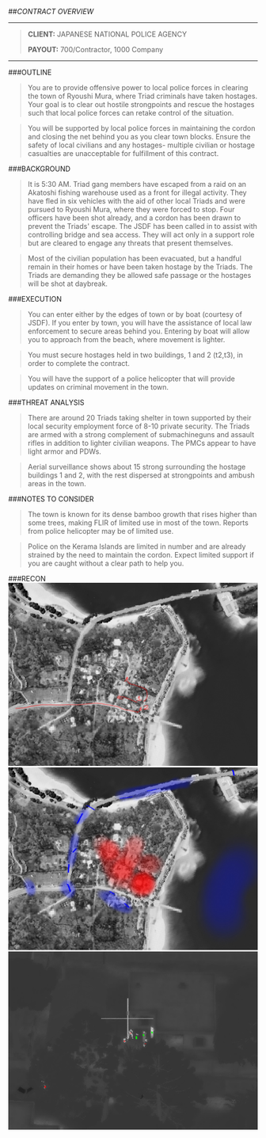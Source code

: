 ##*CONTRACT OVERVIEW*
***
>**CLIENT:** JAPANESE NATIONAL POLICE AGENCY
>
>**PAYOUT:** 700/Contractor, 1000 Company
***

###OUTLINE
>You are to provide offensive power to local police forces in clearing the town of Ryoushi Mura, where Triad criminals have taken hostages. Your goal is to clear out hostile strongpoints and rescue the hostages such that local police forces can retake control of the situation.

>You will be supported by local police forces in maintaining the cordon and closing the net behind you as you clear town blocks. Ensure the safety of local civilians and any hostages- multiple civilian or hostage casualties are unacceptable for fulfillment of this contract.


###BACKGROUND
>It is 5:30 AM. Triad gang members have escaped from a raid on an Akatoshi fishing warehouse used as a front for illegal activity. They have fled in six vehicles with the aid of other local Triads and were pursued to Ryoushi Mura, where they were forced to stop. Four officers have been shot already, and a cordon has been drawn to prevent the Triads' escape. The JSDF has been called in to assist with controlling bridge and sea access. They will act only in a support role but are cleared to engage any threats that present themselves.

>Most of the civilian population has been evacuated, but a handful remain in their homes or have been taken hostage by the Triads. The Triads are demanding they be allowed safe passage or the hostages will be shot at daybreak. 

###EXECUTION
>You can enter either by the edges of town or by boat (courtesy of JSDF). If you enter by town, you will have the assistance of local law enforcement to secure areas behind you. Entering by boat will allow you to approach from the beach, where movement is lighter.

>You must secure hostages held in two buildings, 1 and 2 (t2,t3), in order to complete the contract.

>You will have the support of a police helicopter that will provide updates on criminal movement in the town. 

###THREAT ANALYSIS
>There are around 20 Triads taking shelter in town supported by their local security employment force of 8-10 private security. The Triads are armed with a strong complement of submachineguns and assault rifles in addition to lighter civilian weapons. The PMCs appear to have light armor and PDWs.

>Aerial surveillance shows about 15 strong surrounding the hostage buildings 1 and 2, with the rest dispersed at strongpoints and ambush areas in the town.

###NOTES TO CONSIDER
>The town is known for its dense bamboo growth that rises higher than some trees, making FLIR of limited use in most of the town. Reports from police helicopter may be of limited use.

>Police on the Kerama Islands are limited in number and are already strained by the need to maintain the cordon. Expect limited support if you are caught without a clear path to help you.

###RECON
![alt text](https://github.com/WulfyWulf/ION/blob/master/IMMEDIATE-ACTION/town1.jpg "t1")
![alt text](https://github.com/WulfyWulf/ION/blob/master/IMMEDIATE-ACTION/town2.jpg "t2")
![alt text](https://github.com/WulfyWulf/ION/blob/master/IMMEDIATE-ACTION/town3.jpg "t3")
